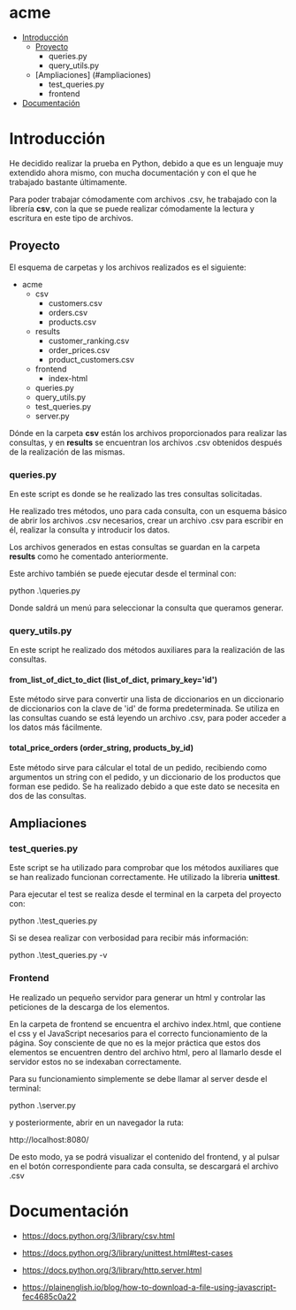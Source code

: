 # acme
- [Introducción](#introducción)
  - [Proyecto](#proyecto)
    - queries.py
    - query_utils.py   
  - [Ampliaciones] (#ampliaciones)
    - test_queries.py
    - frontend
- [Documentación](#documentación)

# Introducción

He decidido realizar la prueba en Python, debido a que es un lenguaje muy extendido ahora mismo, con mucha documentación y con el que he trabajado bastante últimamente.

Para poder trabajar cómodamente com archivos .csv, he trabajado con la librería **csv**, con la que se puede realizar cómodamente la lectura y escritura en este tipo de archivos. 
 
## Proyecto

El esquema de carpetas y los archivos realizados es el siguiente:

- acme
  - csv
    - customers.csv
    - orders.csv
    - products.csv
  - results
    - customer_ranking.csv
    - order_prices.csv
    - product_customers.csv
  - frontend
    - index-html
  - queries.py
  - query_utils.py
  - test_queries.py
  - server.py
 
 Dónde en la carpeta **csv** están los archivos proporcionados para realizar las consultas, y en **results** se encuentran los archivos .csv obtenidos después de la realización de las mismas. 

### queries.py

En este script es donde se he realizado las tres consultas solicitadas.

He realizado tres métodos, uno para cada consulta, con un esquema básico de abrir los archivos .csv necesarios, crear un archivo .csv para escribir en él, realizar la consulta y introducir los datos.

Los archivos generados en estas consultas se guardan en la carpeta **results** como he comentado anteriormente.

Este archivo también se puede ejecutar desde el terminal con:

python .\queries.py

Donde saldrá un menú para seleccionar la consulta que queramos generar.

### query_utils.py

En este script he realizado dos métodos auxiliares para la realización de las consultas.

#### from_list_of_dict_to_dict (list_of_dict, primary_key='id')

Este método sirve para convertir una lista de diccionarios en un diccionario de diccionarios con la clave de 'id' de forma predeterminada. Se utiliza en las consultas cuando se está leyendo un archivo .csv, para poder acceder a los datos más fácilmente. 

#### total_price_orders (order_string, products_by_id)

Este método sirve para cálcular el total de un pedido, recibiendo como argumentos un string con el pedido, y un diccionario de los productos que forman ese pedido. Se ha realizado debido a que este dato se necesita en dos de las consultas.

## Ampliaciones

### test_queries.py

Este script se ha utilizado para comprobar que los métodos auxiliares que se han realizado funcionan correctamente. He utilizado la libreria **unittest**.

Para ejecutar el test se realiza desde el terminal en la carpeta del proyecto con:

python .\test_queries.py

Si se desea realizar con verbosidad para recibir más información:

python .\test_queries.py -v

### Frontend

He realizado un pequeño servidor para generar un html y controlar las peticiones de la descarga
de los elementos.

En la carpeta de frontend se encuentra el archivo index.html, que contiene el css y el JavaScript
necesarios para el correcto funcionamiento de la página. Soy consciente de que no es la mejor práctica
que estos dos elementos se encuentren dentro del archivo html, pero al llamarlo desde el servidor
estos no se indexaban correctamente. 

Para su funcionamiento simplemente se debe llamar al server desde el terminal:

python .\server.py

y posteriormente, abrir en un navegador la ruta:

http://localhost:8080/

De esto modo, ya se podrá visualizar el contenido del frontend, y al pulsar en el botón correspondiente
para cada consulta, se descargará el archivo .csv

# Documentación

* https://docs.python.org/3/library/csv.html

* https://docs.python.org/3/library/unittest.html#test-cases

* https://docs.python.org/3/library/http.server.html

* https://plainenglish.io/blog/how-to-download-a-file-using-javascript-fec4685c0a22
